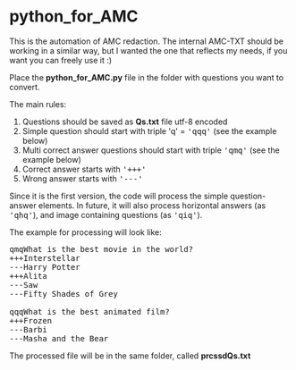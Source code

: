 # python_for_AMC
This is the automation of AMC redaction. The internal AMC-TXT should be working in a similar way, but I wanted the one that reflects my needs, if you want you can freely use it :)

Place the <b>python_for_AMC.py</b> file in the folder with questions you want to convert.

The main rules:
1. Questions should be saved as <b>Qs.txt</b> file utf-8 encoded
2. Simple question should start with triple 'q' = <tt>'qqq'</tt> (see the example below)
3. Multi correct answer questions should start with triple <tt>'qmq'</tt> (see the example below)
4. Correct answer starts with <tt>'+++'</tt>
5. Wrong answer starts with <tt>'---'</tt>

Since it is the first version, the code will process the simple question-answer elements. In future, it will also process horizontal answers (as <tt>'qhq'</tt>), and image containing questions (as <tt>'qiq'</tt>).

The example for processing will look like:

<pre>qmqWhat is the best movie in the world?
+++Interstellar
---Harry Potter
+++Alita
---Saw
---Fifty Shades of Grey

qqqWhat is the best animated film?
+++Frozen
---Barbi
---Masha and the Bear
</pre>
The processed file will be in the same folder, called <b>prcssdQs.txt</b>
